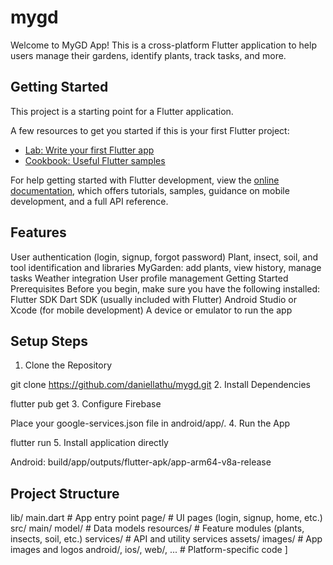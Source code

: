 # mygd

Welcome to MyGD App! This is a cross-platform Flutter application to help users manage their gardens, identify plants, track tasks, and more.

## Getting Started

This project is a starting point for a Flutter application.

A few resources to get you started if this is your first Flutter project:

- [Lab: Write your first Flutter app](https://docs.flutter.dev/get-started/codelab)
- [Cookbook: Useful Flutter samples](https://docs.flutter.dev/cookbook)

For help getting started with Flutter development, view the
[online documentation](https://docs.flutter.dev/), which offers tutorials,
samples, guidance on mobile development, and a full API reference.

## Features
User authentication (login, signup, forgot password)
Plant, insect, soil, and tool identification and libraries
MyGarden: add plants, view history, manage tasks
Weather integration
User profile management
Getting Started
Prerequisites
Before you begin, make sure you have the following installed:
Flutter SDK
Dart SDK (usually included with Flutter)
Android Studio or Xcode (for mobile development)
A device or emulator to run the app

## Setup Steps
1. Clone the Repository

git clone https://github.com/daniellathu/mygd.git
2. Install Dependencies

flutter pub get
3. Configure Firebase

Place your google-services.json file in android/app/.
4. Run the App

flutter run
5. Install application directly

Android:
build/app/outputs/flutter-apk/app-arm64-v8a-release

## Project Structure
lib/
  main.dart                # App entry point
  page/                    # UI pages (login, signup, home, etc.)
  src/
    main/
      model/               # Data models
      resources/           # Feature modules (plants, insects, soil, etc.)
      services/            # API and utility services
assets/
  images/                  # App images and logos
android/, ios/, web/, ...  # Platform-specific code
]
